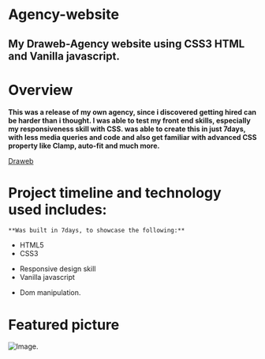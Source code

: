 ﻿# Agency-website
## My Draweb-Agency website using CSS3 HTML and Vanilla javascript.

# Overview

 **This was a release of my own agency, since i discovered getting hired can be harder than i thought.
 I was able to test my front end skills, especially my responsiveness skill with CSS. was able to create this in just 7days, 
 with less media queries and code and also get familiar with advanced CSS property like Clamp, auto-fit and much more.**

[Draweb](https://draweb-agency.com/)


# Project timeline and technology used includes:
    **Was built in 7days, to showcase the following:**
 
 
  * HTML5
  * CSS3
  - Responsive design skill
  - Vanilla javascript
  * Dom manipulation.


# Featured picture

![Image](./images/coming2.png).
